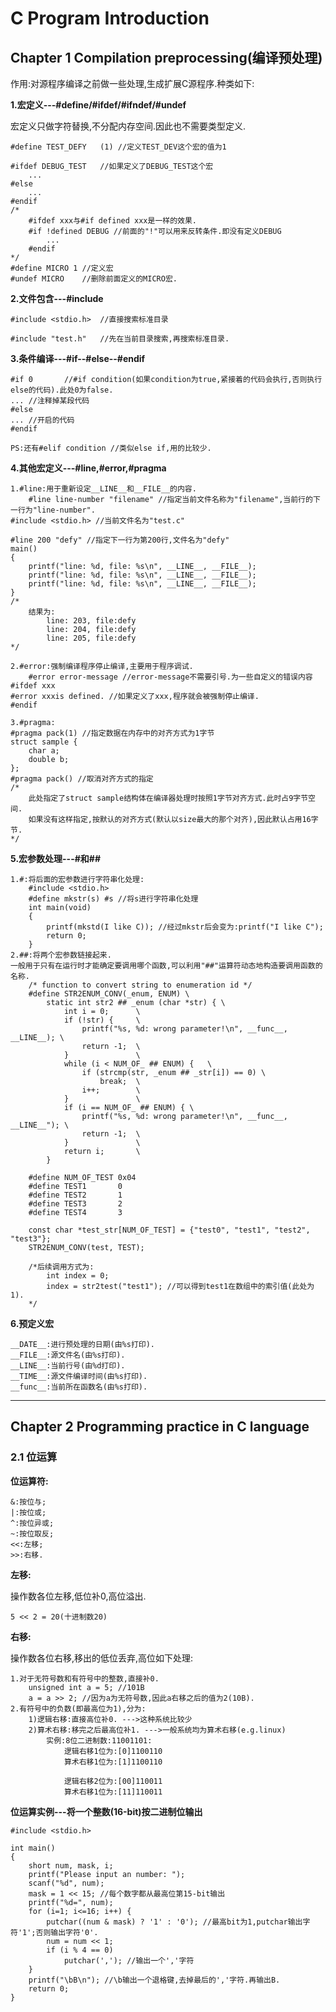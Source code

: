 # C Program Introduction

## Chapter 1 Compilation preprocessing(编译预处理)

作用:对源程序编译之前做一些处理,生成扩展C源程序.种类如下:

**1.宏定义---#define/#ifdef/#ifndef/#undef**

宏定义只做字符替换,不分配内存空间.因此也不需要类型定义.

	#define TEST_DEFY	(1)	//定义TEST_DEV这个宏的值为1
	
	#ifdef DEBUG_TEST	//如果定义了DEBUG_TEST这个宏
		...
	#else
		...
	#endif
	/*
		#ifdef xxx与#if defined xxx是一样的效果.
		#if !defined DEBUG //前面的"!"可以用来反转条件.即没有定义DEBUG
			...
		#endif
	*/
	#define MICRO 1	//定义宏
	#undef MICRO	//删除前面定义的MICRO宏.

**2.文件包含---#include**

	#include <stdio.h>	//直接搜索标准目录

	#include "test.h"	//先在当前目录搜索,再搜索标准目录.

**3.条件编译---#if--#else--#endif**

	#if 0		//#if condition(如果condition为true,紧接着的代码会执行,否则执行else的代码).此处0为false.
	...	//注释掉某段代码
	#else
	... //开启的代码
	#endif

	PS:还有#elif condition //类似else if,用的比较少.

**4.其他宏定义---#line,#error,#pragma**

	1.#line:用于重新设定__LINE__和__FILE__的内容.
		#line line-number "filename" //指定当前文件名称为"filename",当前行的下一行为"line-number".
	#include <stdio.h> //当前文件名为"test.c"
	
	#line 200 "defy" //指定下一行为第200行,文件名为"defy"
	main()
	{
		printf("line: %d, file: %s\n", __LINE__, __FILE__);
		printf("line: %d, file: %s\n", __LINE__, __FILE__);
		printf("line: %d, file: %s\n", __LINE__, __FILE__);
	}
	/*
		结果为:
			line: 203, file:defy
			line: 204, file:defy
			line: 205, file:defy
	*/

	2.#error:强制编译程序停止编译,主要用于程序调试.
		#error error-message //error-message不需要引号.为一些自定义的错误内容
	#ifdef xxx
	#error xxxis defined. //如果定义了xxx,程序就会被强制停止编译.
	#endif

	3.#pragma:
	#pragma pack(1) //指定数据在内存中的对齐方式为1字节
	struct sample {
		char a;
		double b;
	};
	#pragma pack() //取消对齐方式的指定
	/*
		此处指定了struct sample结构体在编译器处理时按照1字节对齐方式.此时占9字节空间.
		如果没有这样指定,按默认的对齐方式(默认以size最大的那个对齐),因此默认占用16字节.
	*/

**5.宏参数处理---#和##**

	1.#:将后面的宏参数进行字符串化处理:
		#include <stdio.h>
		#define mkstr(s) #s //将s进行字符串化处理
		int main(void)
		{
			printf(mkstd(I like C)); //经过mkstr后会变为:printf("I like C");
			return 0;
		}
	2.##:将两个宏参数链接起来.
	一般用于只有在运行时才能确定要调用哪个函数,可以利用"##"运算符动态地构造要调用函数的名称.
		/* function to convert string to enumeration id */
		#define STR2ENUM_CONV(_enum, ENUM) \
			static int str2 ## _enum (char *str) { \
				int i = 0;		\
				if (!str) {		\
					printf("%s, %d: wrong parameter!\n", __func__, __LINE__); \
					return -1;	\
				}				\
				while (i < NUM_OF_ ## ENUM) {	\
					if (strcmp(str, _enum ## _str[i]) == 0)	\
						break;	\
					i++;		\
				}				\
				if (i == NUM_OF_ ## ENUM) {	\
					printf("%s, %d: wrong parameter!\n", __func__, __LINE__"); \
					return -1;	\
				}				\
				return i;		\
			}

		#define NUM_OF_TEST 0x04
		#define TEST1		0
		#define TEST2		1
		#define TEST3		2
		#define TEST4		3

		const char *test_str[NUM_OF_TEST] = {"test0", "test1", "test2", "test3"};
		STR2ENUM_CONV(test, TEST);

		/*后续调用方式为:
			int index = 0;
			index = str2test("test1"); //可以得到test1在数组中的索引值(此处为1).
		*/
		
**6.预定义宏**

	__DATE__:进行预处理的日期(由%s打印).
	__FILE__:源文件名(由%s打印).
	__LINE__:当前行号(由%d打印).
	__TIME__:源文件编译时间(由%s打印).
	__func__:当前所在函数名(由%s打印).

***

## Chapter 2 Programming practice in C language

### 2.1 位运算

**位运算符:**

	&:按位与;
	|:按位或;
	^:按位异或;
	~:按位取反;
	<<:左移;
	>>:右移.

**左移:**

操作数各位左移,低位补0,高位溢出.

	5 << 2 = 20(十进制数20)

**右移:**

操作数各位右移,移出的低位丢弃,高位如下处理:

	1.对于无符号数和有符号中的整数,直接补0.
		unsigned int a = 5; //101B
		a = a >> 2; //因为a为无符号数,因此a右移之后的值为2(10B).
	2.有符号中的负数(即最高位为1),分为:
		1)逻辑右移:直接高位补0. --->这种系统比较少
		2)算术右移:移完之后最高位补1. --->一般系统均为算术右移(e.g.linux)
			实例:8位二进制数:11001101:
				逻辑右移1位为:[0]1100110
				算术右移1位为:[1]1100110
			
				逻辑右移2位为:[00]110011
				算术右移1位为:[11]110011

**位运算实例---将一个整数(16-bit)按二进制位输出**

	#include <stdio.h>

	int main()
	{
		short num, mask, i;
		printf("Please input an number: ");
		scanf("%d", num);
		mask = 1 << 15; //每个数字都从最高位第15-bit输出
		printf("%d=", num);
		for (i=1; i<=16; i++) {
			putchar((num & mask) ? '1' : '0'); //最高bit为1,putchar输出字符'1';否则输出字符'0'.
			num = num << 1;
			if (i % 4 == 0)
				putchar(','); //输出一个','字符
		}
		printf("\bB\n"); //\b输出一个退格键,去掉最后的','字符.再输出B.
		return 0;
	}

